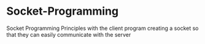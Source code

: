 # Socket-Programming
Socket Programming Principles with the client program creating a socket so that they can easily communicate with the server
